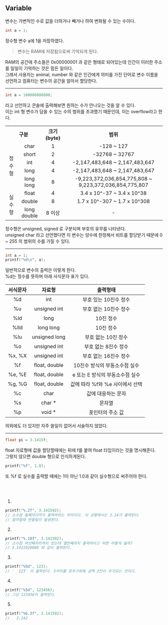 ## Variable 

변수는 가변적인 수로 값을 더하거나 빼거나 하여 변화될 수 있는 수이다.

```.c
int a = 1;
```

정수형 변수 a에 1을 저장하였다.

>변수는 RAM에 저장됨으로써 기억되게 된다.

RAM의 공간에 주소들은 0x00000001 과 같은 형태로 되어있는데 인간이 이러한 주소를 일일이 기억하는 것은 힘든 일이다.  
그래서 사용자는 animal, number 와 같은 인간에게 의미를 가진 단어로 변수 이름을 선언하고 컴퓨터는 변수의 공간을 알아서 할당한다.

<hr/>

```.c
int a = 100000000000;
```

라고 선언하고 콘솔에 출력해보면 원하는 수가 안나오는 것을 알 수 있다.  
이는 int 형 변수가 담을 수 있는 수의 범위를 초과했기 때문인데, 이는 overflow라고 한다.

<table>
  <tr align="center">
    <th colspan="2">구분</th>
    <th>크기(byte)</th>
    <th>범위</th>
  </tr>
  <tr align="center">
    <td rowspan="5">정수형</td>
    <td>char</td>
    <td>1</td>
    <td>-128 ~ 127</td>
  </tr>
  <tr align="center">
    <td>short</td>
    <td>2</td>
    <td>-32768 ~ 32767</td>
  </tr>
  <tr align="center">
    <td>int</td>
    <td>4</td>
    <td>-2,147,483,648 ~ 2,147,483,647</td>
  </tr>
  <tr align="center">
    <td>long</td>
    <td>4</td>
    <td>-2,147,483,648 ~ 2,147,483,647</td>
  </tr>
  <tr align="center">
    <td>long long</td>
    <td>8</td>
    <td>-9,223,372,036,854,775,808 ~ 9,223,372,036,854,775,807</td>
  </tr>
  <tr align="center">
    <td rowspan="3">실수형</td>
    <td>float</td>
    <td>4</td>
    <td>3.4 x 10^-37 ~ 3.4 x 10^38</td>
  </tr>
  <tr align="center">
    <td>double</td>
    <td>8</td>
    <td>1.7 x 10^-307 ~ 1.7 x 10^308</td>
  </tr>
  <tr align="center">
    <td>long double</td>
    <td>8 이상</td>
    <td>-</td>
  </tr>
</table>

정수형은 unsigned, signed 로 구분되며 부호의 유무를 나타낸다.  
unsigned char 라고 선언했다면 이 변수는 양수에 한정해서 비트를 할당받기 때문에 0 ~ 255 의 범위의 수를 가질 수 있다.

<hr/>

```.c
int a = 1;
printf("%d\n", a);
```

일반적으로 변수의 출력은 이렇게 한다.  
%d는 정수를 뜻하며 아래 서식문자 표가 있다.

|서식문자|자료형|출력형태|
|:---:|:---:|:---:|
|%d|int|부호 있는 10진수 정수|
|%u|unsigned int|부호 없는 10진수 정수|
|%ld|long|10진 정수|
|%lld|long long|10진 정수|
|%lu|unsigned long|부호 없는 10진 정수|
|%o|unsigned int|부호 없는 8진수 정수|
|%x, %X|unsigned int|부호 없는 16진수 정수|
|%f|float, double|10진수 방식의 부동소수점 실수|
|%e, %E|float, double|e 또는 E 방식의 부동소수점 실수|
|%g, %G|float, double|값에 따라 %f와 %e 사이에서 선택|
|%c|char|값에 대응하는 문자|
|%s|char *|문자열|
|%p|void *|포인터의 주소 값|

의외에도 더 있지만 자주 쓸일이 없어서 서술하지 않았다.

<hr/>

```.c
float pi = 3.1415f;
```

float 자료형에 값을 할당할때에는 뒤에 f를 붙여 float 타입이라는 것을 명시해준다.  
그렇지 않으면 double 형으로 인식하게된다.

```.c
printf("%f", 1.0);
```

또 %f 로 실수를 출력할 때에는 1이 아닌 1.0과 같이 실수형으로 써주어야 한다.

<br/><br/>

1.
```.c
printf("%.2f", 3.141592);
// 소수점 둘째자리까지 출력하라는 의미이다. 이 상황에서는 3.14가 출력된다.
// 잘려질때 반올림이 발생한다.
```

2.
```.c
printf("%.10f", 3.141592);
// 소수점 여섯째자리까지 있는데 열번째까지 출력하라고 하면 어떻게 될까?
// 3.1415920000 와 같이 출력된다.
```

3.
```.c
printf("%5d", 123);
// '  123' 이 출력된다. 5자리를 맞추기위해 공백 2칸이 추가되는 것이다.
```

4.
```.c
printf("%5d", 123456);
// 그냥 123456이 출력된다.
```

5.
```.c
printf("%6.3f", 3.141592);
//   3.142
```
